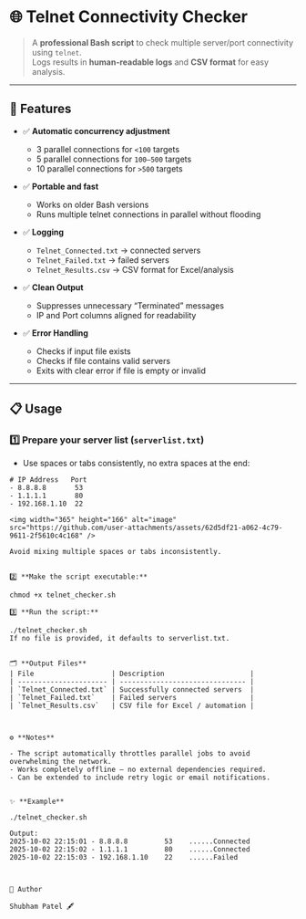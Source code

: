 # 🌐 Telnet Connectivity Checker

> A **professional Bash script** to check multiple server/port connectivity using `telnet`.  
> Logs results in **human-readable logs** and **CSV format** for easy analysis.  

---

## 🚀 Features

- ✅ **Automatic concurrency adjustment**
  - 3 parallel connections for `<100` targets  
  - 5 parallel connections for `100–500` targets  
  - 10 parallel connections for `>500` targets  

- ✅ **Portable and fast**
  - Works on older Bash versions  
  - Runs multiple telnet connections in parallel without flooding  

- ✅ **Logging**
  - `Telnet_Connected.txt` → connected servers  
  - `Telnet_Failed.txt` → failed servers  
  - `Telnet_Results.csv` → CSV format for Excel/analysis  

- ✅ **Clean Output**  
  - Suppresses unnecessary “Terminated” messages  
  - IP and Port columns aligned for readability  

- ✅ **Error Handling**  
  - Checks if input file exists  
  - Checks if file contains valid servers  
  - Exits with clear error if file is empty or invalid  

---

## 📋 Usage

### 1️⃣ Prepare your server list (`serverlist.txt`)

- Use spaces or tabs consistently, no extra spaces at the end:

```text
# IP Address   Port
- 8.8.8.8       53
- 1.1.1.1       80
- 192.168.1.10  22

<img width="365" height="166" alt="image" src="https://github.com/user-attachments/assets/62d5df21-a062-4c79-9611-2f5610c4c168" />

Avoid mixing multiple spaces or tabs inconsistently.


2️⃣ **Make the script executable:**

chmod +x telnet_checker.sh

3️⃣ **Run the script:**

./telnet_checker.sh
If no file is provided, it defaults to serverlist.txt.


🗂 **Output Files**
| File                   | Description                     |
| ---------------------- | ------------------------------- |
| `Telnet_Connected.txt` | Successfully connected servers  |
| `Telnet_Failed.txt`    | Failed servers                  |
| `Telnet_Results.csv`   | CSV file for Excel / automation |



⚙️ **Notes**

- The script automatically throttles parallel jobs to avoid overwhelming the network.
- Works completely offline — no external dependencies required.
- Can be extended to include retry logic or email notifications.


✨ **Example**

./telnet_checker.sh

Output:
2025-10-02 22:15:01 - 8.8.8.8         53    ......Connected
2025-10-02 22:15:02 - 1.1.1.1         80    ......Connected
2025-10-02 22:15:03 - 192.168.1.10    22    ......Failed



👤 Author 

Shubham Patel 🖋️
